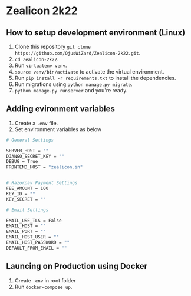 # Zealicon 2k22

## How to setup development environment (Linux)
1. Clone this repository `git clone https://github.com/OjusWiZard/Zealicon-2k22.git`.
2. `cd Zealicon-2k22`.
3. Run `virtualenv venv`.
4. `source venv/bin/activate` to activate the virtual environment.
5. Run `pip install -r requirements.txt` to install the dependencies.
6. Run migrations using `python manage.py migrate`.
7. `python manage.py runserver` and you're ready.

## Adding evironment variables
1. Create a `.env` file.
2. Set environment variables as below
```sh
# General Settings

SERVER_HOST = ""
DJANGO_SECRET_KEY = ""
DEBUG = True
FRONTEND_HOST = "zealicon.in"


# Razorpay Payment Settings
FEE_AMOUNT = 100
KEY_ID = ""
KEY_SECRET = ""

# Email Settings

EMAIL_USE_TLS = False
EMAIL_HOST = ""
EMAIL_PORT = ""
EMAIL_HOST_USER = ""
EMAIL_HOST_PASSWORD = ""
DEFAULT_FROM_EMAIL = ""
```

## Launcing on Production using Docker
1. Create `.env` in root folder
3. Run `docker-compose up`.